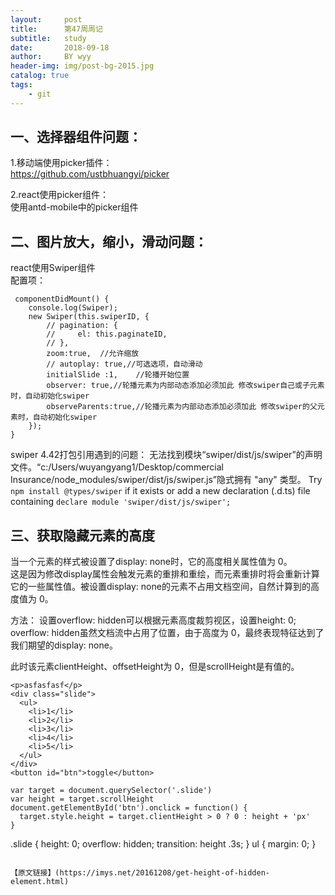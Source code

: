 ```yaml
---
layout:     post   				
title:      第47周周记			
subtitle:   study  
date:       2018-09-18 			
author:     BY wyy						
header-img: img/post-bg-2015.jpg 	
catalog: true 					
tags:					
    - git
---
```



##  一、选择器组件问题：  
1.移动端使用picker插件：  
https://github.com/ustbhuangyi/picker  

2.react使用picker组件：  
使用antd-mobile中的picker组件  


##  二、图片放大，缩小，滑动问题：  
react使用Swiper组件  
配置项：  
```
 componentDidMount() {
    console.log(Swiper);
    new Swiper(this.swiperID, {
        // pagination: {
        //     el: this.paginateID,
        // },
        zoom:true,  //允许缩放
        // autoplay: true,//可选选项，自动滑动
        initialSlide :1,	//轮播开始位置
        observer: true,//轮播元素为内部动态添加必须加此 修改swiper自己或子元素时，自动初始化swiper
        observeParents:true,//轮播元素为内部动态添加必须加此 修改swiper的父元素时，自动初始化swiper
    });
}
```
swiper 4.42打包引用遇到的问题：
无法找到模块“swiper/dist/js/swiper”的声明文件。“c:/Users/wuyangyang1/Desktop/commercial Insurance/node_modules/swiper/dist/js/swiper.js”隐式拥有 "any" 类型。
Try `npm install @types/swiper` if it exists or add a new declaration (.d.ts) file containing `declare module 'swiper/dist/js/swiper';`

## 三、获取隐藏元素的高度
当一个元素的样式被设置了display: none时，它的高度相关属性值为 0。  
这是因为修改display属性会触发元素的重排和重绘，而元素重排时将会重新计算它的一些属性值。被设置display: none的元素不占用文档空间，自然计算到的高度值为 0。

方法：
设置overflow: hidden可以根据元素高度裁剪视区，设置height: 0; overflow: hidden虽然文档流中占用了位置，由于高度为 0，最终表现特征达到了我们期望的display: none。

此时该元素clientHeight、offsetHeight为 0，但是scrollHeight是有值的。
```
<p>asfasfasf</p>
<div class="slide">
  <ul>
    <li>1</li>
    <li>2</li>
    <li>3</li>
    <li>4</li>
    <li>5</li>
  </ul>
</div>
<button id="btn">toggle</button>

var target = document.querySelector('.slide')
var height = target.scrollHeight
document.getElementById('btn').onclick = function() {
  target.style.height = target.clientHeight > 0 ? 0 : height + 'px'
}
```

.slide {
  height: 0;
  overflow: hidden;
  transition: height .3s;
}
ul {
  margin: 0;
}
```

【原文链接】(https://imys.net/20161208/get-height-of-hidden-element.html)
